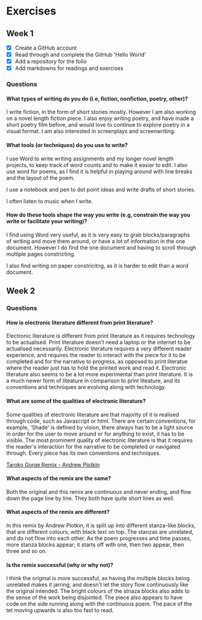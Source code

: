 # Exercises

## Week 1

- [x] Create a GitHub account
- [x] Read through and complete the GitHub 'Hello World' 
- [x] Add a repository for the folio
- [x] Add markdowns for readings and exercises

### Questions

#### What types of writing do you do (i.e, fiction, nonfiction, poetry, other)? 

I write fiction, in the form of short stories mostly. However I am also working on a novel length fiction piece. I also enjoy writing poetry, and have made a short poetry film before, and would love to continue to explore poetry in a visual format. I am also interested in screenplays and screenwriting. 


#### What tools (or techniques) do you use to write?

I use Word to write writing assignments and my longer novel length projects, to keep track of word counts and to make it easier to edit. I also use word for poems, as I find it is helpful in playing around with line breaks and the layout of the poem. 

I use a notebook and pen to dot point ideas and write drafts of short stories. 

I often listen to music when I write. 


#### How do these tools shape the way you write (e.g, constrain the way you write or facilitate your writing)? 

I find using Word very useful, as it is very easy to grab blocks/paragraphs of writing and move them around, or have a lot of information in the one document. However I do find the one document and having to scroll through multiple pages constricting. 

I also find writing on paper constricitng, as it is harder to edit than a word document.





## Week 2

### Questions

#### How is electronic literature different from print literature? 

Electronic literature is different from print literature as it requires technology to be actualised. Print literature doesn't need a laptop or the internet to be actualised necessarily. Electronic literature requires a very different reader experience, and requires the reader to interact with the piece for it to be completed and for the narrative to progress, as opposed to print literatue where the reader just has to hold the printed work and read it. Electronic literature also seems to be a lot more experimental than print literature. It is a much newer form of liteature in comparison to print liteature, and its conventions and techniques are evolving along with technology.  

#### What are some of the qualities of electronic literature? 

Some qualities of electronic literature are that majority of it is realised through code, such as Javascript or html. There are certain conventions, for example, 'Shade' is defined by vision, there always has to be a light source in order for the user to move around or for anything to exist, it has to be visible. The most prominent quality of electronic literature is that it requires the reader's interaction for the narrative to be completed or navigated through. 
Every piece has its own conventions and techniques.  


[Taroko Gorge Remix - Andrew Plotkin](https://nickm.com/taroko_gorge/argot_ogre_ok/)
#### What aspects of the remix are the same?

Both the original and this remix are continuous and never ending, and flow down the page line by line. They both have quite short lines as well.

#### What aspects of the remix are different? 

In this remix by Andrew Plotkin, it is split up into different stanza-like blocks, that are different colours, with black text on top. The stanzas are unrelated, and do not flow into each other. As the poem progresses and time passes, more stanza blocks appear; it starts off with one, then two appear, then three and so on. 

#### Is the remix successful (why or why not)? 

I think the original is more successful, as having the multiple blocks being unrelated makes it jarring, and doesn't let the story flow continuously like the original intended. The bright colours of the stnaza blocks also adds to the sense of the work being disjointed. The piece also appears to have code on the side running along with the continuous poem. The pace of the tet moving upwards is also too fast to read. 
